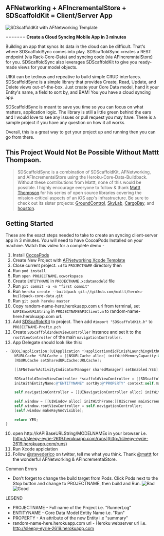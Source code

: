 ## AFNetworking + AFIncrementalStore + SDScaffoldKit = Client/Server App

![SDScaffoldKit with AFNetworking Template](http://f.cl.ly/items/102O2w052F3V0K3d3B1x/Screen%20Shot%202013-02-10%20at%207.09.11%20PM.png)

=======
**Create a Cloud Syncing Mobile App in 3 minutes**

Building an app that syncs its data in the cloud can be difficult. That's where SDScaffoldSync comes into play. SDScaffoldSync creates a REST endpoint (via Rack-Core-Data) and syncing code (via AFIncremntalStore) for you. SDScaffoldSync also leverages SDScaffoldKit to give you ready-made views for your model objects. 

UIKit can be tedious and repeative to build simple CRUD interfaces. SDScaffoldSync is a simple library that provides Create, Read, Update, and Delete views out-of-the-box. Just create your Core Data model, hand it your Entity's name, a field to sort by, and BAM! You you have a cloud syncing app.

SDScaffoldSync is meant to save you time so you can focus on what matters, application logic. The library is still a little green behind the ears and I would love to see any issues or pull request you may have. There is a sample project if you have any question on how it all works.

Overall, this is a great way to get your project up and running then you can go from there.

## This Project Would Not Be Possible Without Mattt Thompson. 
> SDScaffoldSync is a combination of SDScaffoldKit, AFNetworking, and AFIncrementalStore using the Heroku-Core-Data-Buildback. Without these contributions from Mattt, none of this would be possible. I highly encourage everyone to follow & thank [Mattt Thompson](http://www.github.com/mattt) for his series of open source libraries covering the mission-critical aspects of an iOS app's infrastructure. Be sure to check out its sister projects: [GroundControl](https://github.com/mattt/GroundControl), [SkyLab](https://github.com/mattt/SkyLab), [CargoBay](https://github.com/mattt/CargoBay), and [houston](https://github.com/mattt/houston).

## Getting Started
These are the exact steps needed to take to create an syncing client-server app in 3 minutes. You will need to have CocoaPods Installed on your machine.
Watch this video for a complete demo - 

1. Install [CocoaPods](http://cocoapods.org)
2. Create New Project with [AFNetworking Xcode Template](https://github.com/stevederico/Xcode-Project-Templates)
2. Close current project. `cd` to `PROJECTNAME` directory then 
3. Run `pod install`
3. Run `open PROJECTNAME.xcworkspace`
4. Create `ENTITYNAME` in `PROJECTNAME.xcdatamodeld` file
5. Run `git commit -a -m "first commit"`
5. Run `heroku create --buildpack git://github.com/mattt/heroku-buildpack-core-data.git`
6. Run `git push heroku master`
7. Copy random-name-here.herokuapp.com url from terminal, set `kAPIBaseURLString` in `PROJECTNAMEAPIClient.m` to random-name-here.herokuapp.com url.
8. Add [SDScaffoldKit](http://www.github.com/stevederico/SDScaffoldkit) to project. Then add `#import "SDScaffoldKit.h"` to `PROJECTNAME-Prefix.pch`
9. Create `SDScaffoldIndexViewController` instance and set it to the `rootViewController` of the main `navigationController`.
10. App Delegate should look like this:
```objective-c
- (BOOL)application:(UIApplication *)applicationdidFinishLaunchingWithOptions:(NSDictionary *)launchOptions {
    NSURLCache *URLCache = [[NSURLCache alloc] initWithMemoryCapacity:8 * 1024 * 1024 diskCapacity:20 * 1024 * 1024 diskPath:nil];
    [NSURLCache setSharedURLCache:URLCache];
    
    [[AFNetworkActivityIndicatorManager sharedManager] setEnabled:YES];
    
    SDScaffoldIndexViewController *scaffoldViewController = [[SDScaffoldIndexViewController alloc] 
    initWithEntityName:@"ENTITYNAME" sortBy:@"PROPERTY" context:self.managedObjectContext];
    
    self.navigationController = [[UINavigationController alloc] initWithRootViewController:scaffoldViewController];
    
    self.window = [[UIWindow alloc] initWithFrame:[[UIScreen mainScreen] bounds]];
    self.window.rootViewController = self.navigationController;
    [self.window makeKeyAndVisible];
    
    return YES;
}
```
10. open http://kAPIBaseURLString/MODELNAMEs in your browser i.e. [http://sleepy-eyrie-2619.herokuapp.com/runs](http://sleepy-eyrie-2619.herokuapp.com/runs)
11. Run Xcode applciation
12. Follow [@stevederico](http://www.twitter.com) on twitter, tell me what you think. Thank [@mattt](http://www.twitter.com/stevederico) for the wonderful AFNetworking & AFIncrementalStore.

Common Errors
* Don't forget to change the build target from Pods. Click Pods next to the Stop button and change to PROJECTNAME, then build and Run.
![Bad](http://f.cl.ly/items/1t18043V3x2p2g1K1e2o/Screen%20Shot%202013-02-10%20at%204.13.50%20PM.png)
![Good]( http://f.cl.ly/items/29060u3d1j2x323w3z2w/Screen%20Shot%202013-02-10%20at%204.13.59%20PM.png)

LEGEND
* PROJECTNAME - Full name of the Project i.e. "RunnerLog"
* ENTITYNAME - Core Data Model Entity Name i.e. "Run"
* PROPERTY - An attribute of the new Entity i.e "summary"
* random-name-here.herokuapp.com url - Heroku webserver url i.e. http://sleepy-eyrie-2619.herokuapp.com
